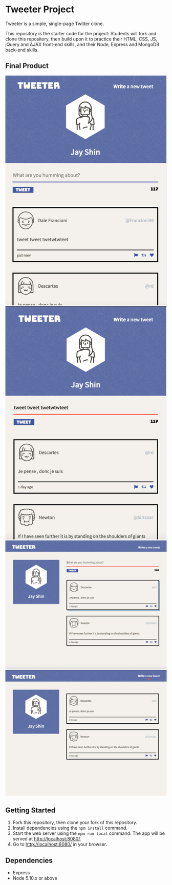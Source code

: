 # Tweeter Project

Tweeter is a simple, single-page Twitter clone.

This repository is the starter code for the project: Students will fork and clone this repository, then build upon it to practice their HTML, CSS, JS, jQuery and AJAX front-end skills, and their Node, Express and MongoDB back-end skills.

## Final Product

!["Screenshot of desktop layout"](https://github.com/08jhs05/tweeter/blob/master/docs/screenshot1.png)
!["Screenshot of desktop layout when compose button is clicked"](https://github.com/08jhs05/tweeter/blob/master/docs/screenshot2.png)
!["Screenshot of mobile layout"](https://github.com/08jhs05/tweeter/blob/master/docs/screenshot3.png)
!["Screenshot of mobile layout after a tweet is posted"](https://github.com/08jhs05/tweeter/blob/master/docs/screenshot4.png)

## Getting Started

1. Fork this repository, then clone your fork of this repository.
2. Install dependencies using the `npm install` command.
3. Start the web server using the `npm run local` command. The app will be served at <http://localhost:8080/>.
4. Go to <http://localhost:8080/> in your browser.

## Dependencies

- Express
- Node 5.10.x or above
